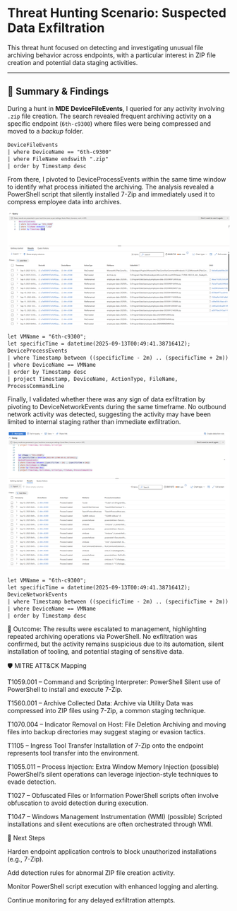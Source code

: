 # Threat Hunting Scenario: Suspected Data Exfiltration

This threat hunt focused on detecting and investigating unusual file archiving behavior across endpoints, with a particular interest in ZIP file creation and potential data staging activities.  

---

## 📖 Summary & Findings  

During a hunt in **MDE DeviceFileEvents**, I queried for any activity involving `.zip` file creation. The search revealed frequent archiving activity on a specific endpoint (`6th-c9300`) where files were being compressed and moved to a *backup* folder.  

```kql
DeviceFileEvents
| where DeviceName == "6th-c9300"
| where FileName endswith ".zip"
| order by Timestamp desc
```

From there, I pivoted to DeviceProcessEvents within the same time window to identify what process initiated the archiving. The analysis revealed a PowerShell script that silently installed 7-Zip and immediately used it to compress employee data into archives.


![Zip File Creation Events](../images/suspected-data-exfiltration-1.png)


```kql
let VMName = "6th-c9300";
let specificTime = datetime(2025-09-13T00:49:41.3871641Z);
DeviceProcessEvents
| where Timestamp between ((specificTime - 2m) .. (specificTime + 2m))
| where DeviceName == VMName
| order by Timestamp desc
| project Timestamp, DeviceName, ActionType, FileName, ProcessCommandLine
```

Finally, I validated whether there was any sign of data exfiltration by pivoting to DeviceNetworkEvents during the same timeframe. No outbound network activity was detected, suggesting the activity may have been limited to internal staging rather than immediate exfiltration.


![PowerShell & 7-Zip Process Execution](../images/suspected-data-exfiltration-2.png)


```kql
let VMName = "6th-c9300";
let specificTime = datetime(2025-09-13T00:49:41.3871641Z);
DeviceNetworkEvents
| where Timestamp between ((specificTime - 2m) .. (specificTime + 2m))
| where DeviceName == VMName
| order by Timestamp desc
```

📌 Outcome:
The results were escalated to management, highlighting repeated archiving operations via PowerShell. No exfiltration was confirmed, but the activity remains suspicious due to its automation, silent installation of tooling, and potential staging of sensitive data.

🛡️ MITRE ATT&CK Mapping

T1059.001 – Command and Scripting Interpreter: PowerShell
Silent use of PowerShell to install and execute 7-Zip.

T1560.001 – Archive Collected Data: Archive via Utility
Data was compressed into ZIP files using 7-Zip, a common staging technique.

T1070.004 – Indicator Removal on Host: File Deletion
Archiving and moving files into backup directories may suggest staging or evasion tactics.

T1105 – Ingress Tool Transfer
Installation of 7-Zip onto the endpoint represents tool transfer into the environment.

T1055.011 – Process Injection: Extra Window Memory Injection (possible)
PowerShell’s silent operations can leverage injection-style techniques to evade detection.

T1027 – Obfuscated Files or Information
PowerShell scripts often involve obfuscation to avoid detection during execution.

T1047 – Windows Management Instrumentation (WMI) (possible)
Scripted installations and silent executions are often orchestrated through WMI.

🚀 Next Steps

Harden endpoint application controls to block unauthorized installations (e.g., 7-Zip).

Add detection rules for abnormal ZIP file creation activity.

Monitor PowerShell script execution with enhanced logging and alerting.

Continue monitoring for any delayed exfiltration attempts.
